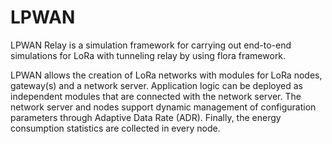 # LPWAN

LPWAN Relay is a simulation framework for carrying out end-to-end simulations for LoRa with tunneling relay by using flora framework.

LPWAN allows the creation of LoRa networks with modules for LoRa nodes, gateway(s) and a network server. 
Application logic can be deployed as independent modules that are connected with the network server. 
The network server and nodes support dynamic management of configuration parameters through Adaptive Data Rate (ADR). 
Finally, the energy consumption statistics are collected in every node.
